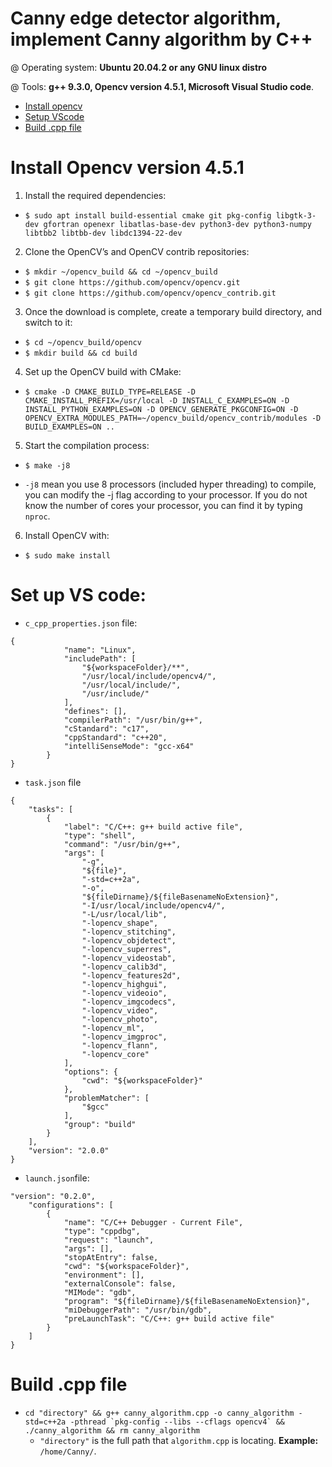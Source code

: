 # Canny edge detector algorithm, implement Canny algorithm by C++

@ Operating system: **Ubuntu 20.04.2 or any GNU linux distro**

@ Tools: **g++ 9.3.0, Opencv version 4.5.1, Microsoft Visual Studio code**.
- [Install opencv](#Install-Opencv-version-4.5.1)
- [Setup VScode](#Set-up-VS-code)
- [Build .cpp file](#Build-.cpp-file)

# Install Opencv version 4.5.1

 01. Install the required dependencies:
+ `$ sudo apt install build-essential cmake git pkg-config libgtk-3-dev gfortran openexr libatlas-base-dev python3-dev python3-numpy libtbb2 libtbb-dev libdc1394-22-dev`

02. Clone the OpenCV’s and OpenCV contrib repositories:
+ `$ mkdir ~/opencv_build && cd ~/opencv_build`
+ `$ git clone https://github.com/opencv/opencv.git`
+ `$ git clone https://github.com/opencv/opencv_contrib.git`

03. Once the download is complete, create a temporary build directory, and
switch to it:
+ `$ cd ~/opencv_build/opencv`
+ `$ mkdir build && cd build`

04. Set up the OpenCV build with CMake:
+ `$ cmake -D CMAKE_BUILD_TYPE=RELEASE -D CMAKE_INSTALL_PREFIX=/usr/local -D INSTALL_C_EXAMPLES=ON -D INSTALL_PYTHON_EXAMPLES=ON -D OPENCV_GENERATE_PKGCONFIG=ON -D OPENCV_EXTRA_MODULES_PATH=~/opencv_build/opencv_contrib/modules -D BUILD_EXAMPLES=ON ..`

05. Start the compilation process:
+ `$ make -j8`

+ `-j8` mean you use 8 processors (included hyper threading) to compile, you can modify the -j flag according to your processor. If you do not know the
number of cores your processor, you can find it by typing `nproc`.

06. Install OpenCV with:
+ `$ sudo make install`

# Set up VS code:

- `c_cpp_properties.json` file:
```
{
            "name": "Linux",
            "includePath": [
                "${workspaceFolder}/**",
                "/usr/local/include/opencv4/",
                "/usr/local/include/",
                "/usr/include/"
            ],
            "defines": [],
            "compilerPath": "/usr/bin/g++",
            "cStandard": "c17",
            "cppStandard": "c++20",
            "intelliSenseMode": "gcc-x64"
        }
}
```


- `task.json` file
```
{
    "tasks": [
        {
            "label": "C/C++: g++ build active file",
            "type": "shell",
            "command": "/usr/bin/g++",
            "args": [
                "-g",
                "${file}",
                "-std=c++2a",
                "-o",
                "${fileDirname}/${fileBasenameNoExtension}",
                "-I/usr/local/include/opencv4/",
                "-L/usr/local/lib",
                "-lopencv_shape",
                "-lopencv_stitching",
                "-lopencv_objdetect",
                "-lopencv_superres",
                "-lopencv_videostab",
                "-lopencv_calib3d",
                "-lopencv_features2d",
                "-lopencv_highgui",
                "-lopencv_videoio",
                "-lopencv_imgcodecs",
                "-lopencv_video",
                "-lopencv_photo",
                "-lopencv_ml",
                "-lopencv_imgproc",
                "-lopencv_flann",
                "-lopencv_core"
            ],
            "options": {
                "cwd": "${workspaceFolder}"
            },
            "problemMatcher": [
                "$gcc"
            ],
            "group": "build"
        }
    ],
    "version": "2.0.0"
}
```


- `launch.json`file:
```
"version": "0.2.0",
    "configurations": [
        {
            "name": "C/C++ Debugger - Current File",
            "type": "cppdbg",
            "request": "launch",
            "args": [],
            "stopAtEntry": false,
            "cwd": "${workspaceFolder}",
            "environment": [],
            "externalConsole": false,
            "MIMode": "gdb",
            "program": "${fileDirname}/${fileBasenameNoExtension}",
            "miDebuggerPath": "/usr/bin/gdb",
            "preLaunchTask": "C/C++: g++ build active file"
        }
    ]
}
```

# Build .cpp file
- ```cd "directory" && g++ canny_algorithm.cpp -o canny_algorithm -std=c++2a -pthread `pkg-config --libs --cflags opencv4` && ./canny_algorithm && rm canny_algorithm```
  - `"directory"` is the full path that `algorithm.cpp` is locating. **Example:** `/home/Canny/`.



